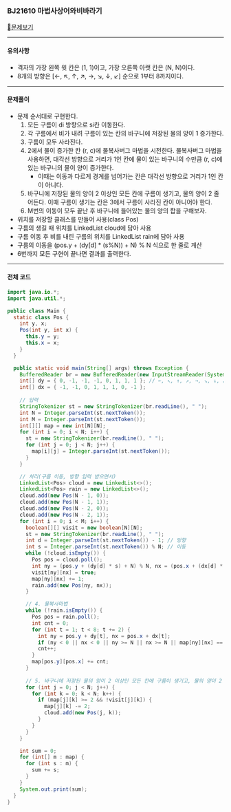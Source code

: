 ### BJ21610 마법사상어와비바라기

[📁문제보기](https://www.acmicpc.net/problem/21610)

---

#### 유의사항

- 격자의 가장 왼쪽 윗 칸은 (1, 1)이고, 가장 오른쪽 아랫 칸은 (N, N)이다.
- 8개의 방향은  [←, ↖, ↑, ↗, →, ↘, ↓, ↙] 순으로 1부터 8까지이다.

---

#### 문제풀이

- 문제 순서대로 구현한다.
  1. 모든 구름이 di 방향으로 si칸 이동한다.
  2. 각 구름에서 비가 내려 구름이 있는 칸의 바구니에 저장된 물의 양이 1 증가한다.
  3. 구름이 모두 사라진다.
  4. 2에서 물이 증가한 칸 (r, c)에 물복사버그 마법을 시전한다. 물복사버그 마법을 사용하면, 대각선 방향으로 거리가 1인 칸에 물이 있는 바구니의 수만큼 (r, c)에 있는 바구니의 물이 양이 증가한다.
     - 이때는 이동과 다르게 경계를 넘어가는 칸은 대각선 방향으로 거리가 1인 칸이 아니다.
  5. 바구니에 저장된 물의 양이 2 이상인 모든 칸에 구름이 생기고, 물의 양이 2 줄어든다. 이때 구름이 생기는 칸은 3에서 구름이 사라진 칸이 아니어야 한다.
  6. M번의 이동이 모두 끝난 후 바구니에 들어있는 물의 양의 합을 구해보자.
- 위치를 저장할 클래스를 만들어 사용(class Pos)
- 구름의 생길 때 위치를 LinkedList<Pos> cloud에 담아 사용
- 구름 이동 후 비를 내린 구름의 위치를 LinkedList<Pos> rain에 담아 사용
- 구름의 이동을 (pos.y + (dy[d] * (s%N)) + N) % N 식으로 한 줄로 계산
- 6번까지 모든 구현이 끝나면 결과를 출력한다.

---

#### 전체 코드

```java
import java.io.*;
import java.util.*;

public class Main {
  static class Pos {
    int y, x;
    Pos(int y, int x) {
      this.y = y;
      this.x = x;
    }
  }

  public static void main(String[] args) throws Exception {
    BufferedReader br = new BufferedReader(new InputStreamReader(System.in));
    int[] dy = { 0, -1, -1, -1, 0, 1, 1, 1 }; // ←, ↖, ↑, ↗, →, ↘, ↓, ↙
    int[] dx = { -1, -1, 0, 1, 1, 1, 0, -1 };
    
    // 입력
    StringTokenizer st = new StringTokenizer(br.readLine(), " ");
    int N = Integer.parseInt(st.nextToken());
    int M = Integer.parseInt(st.nextToken());
    int[][] map = new int[N][N];
    for (int i = 0; i < N; i++) {
      st = new StringTokenizer(br.readLine(), " ");
      for (int j = 0; j < N; j++) {
        map[i][j] = Integer.parseInt(st.nextToken());
      }
    }

    // 처리(구름 이동, 방향 입력 받으면서)
    LinkedList<Pos> cloud = new LinkedList<>();
    LinkedList<Pos> rain = new LinkedList<>();
    cloud.add(new Pos(N - 1, 0));
    cloud.add(new Pos(N - 1, 1));
    cloud.add(new Pos(N - 2, 0));
    cloud.add(new Pos(N - 2, 1));
    for (int i = 0; i < M; i++) {
      boolean[][] visit = new boolean[N][N];
      st = new StringTokenizer(br.readLine(), " ");
      int d = Integer.parseInt(st.nextToken()) - 1; // 방향
      int s = Integer.parseInt(st.nextToken()) % N; // 이동
      while (!cloud.isEmpty()) {
        Pos pos = cloud.poll();
        int ny = (pos.y + (dy[d] * s) + N) % N, nx = (pos.x + (dx[d] * s) + N) % N; 
        visit[ny][nx] = true;
        map[ny][nx] += 1;
        rain.add(new Pos(ny, nx));
      }

      // 4. 물복사마법
      while (!rain.isEmpty()) {
        Pos pos = rain.poll();
        int cnt = 0;
        for (int t = 1; t < 8; t += 2) {
          int ny = pos.y + dy[t], nx = pos.x + dx[t];
          if (ny < 0 || nx < 0 || ny >= N || nx >= N || map[ny][nx] == 0) continue;
          cnt++;
        }
        map[pos.y][pos.x] += cnt;
      }
      
      // 5. 바구니에 저장된 물의 양이 2 이상인 모든 칸에 구름이 생기고, 물의 양이 2 줄어든다
      for (int j = 0; j < N; j++) {
        for (int k = 0; k < N; k++) {
          if (map[j][k] >= 2 && !visit[j][k]) {
            map[j][k] -= 2;
            cloud.add(new Pos(j, k));
          }
        }
      }
    }

    int sum = 0;
    for (int[] m : map) {
      for (int s : m) {
        sum += s;
      }
    }
    System.out.print(sum);
  }
}
```

